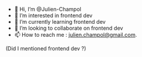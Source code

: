 - 👋 Hi, I’m @Julien-Champol
- 👀 I’m interested in frontend dev
- 🌱 I’m currently learning frontend dev
- 💞️ I’m looking to collaborate on frontend dev
- 📫 How to reach me : julien.champol@gmail.com.

(Did I mentioned frontend dev ?)

<!---
Julien-Champol/Julien-Champol is a ✨ special ✨ repository because its `README.md` (this file) appears on your GitHub profile.
You can click the Preview link to take a look at your changes.
--->
